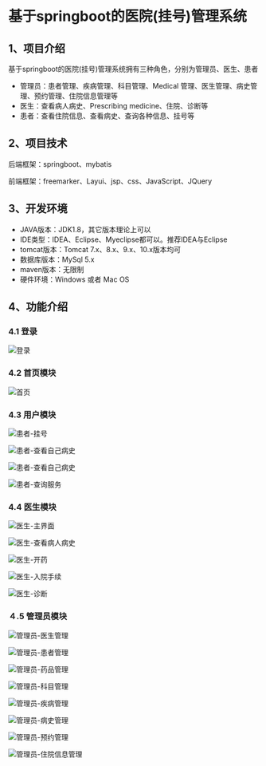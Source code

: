 # 基于springboot的医院(挂号)管理系统



## 1、项目介绍

基于springboot的医院(挂号)管理系统拥有三种角色，分别为管理员、医生、患者

- 管理员：患者管理、疾病管理、科目管理、Medical 管理、医生管理、病史管理、预约管理、住院信息管理等
- 医生：查看病人病史、Prescribing medicine、住院、诊断等
- 患者：查看住院信息、查看病史、查询各种信息、挂号等


## 2、项目技术

后端框架：springboot、mybatis

前端框架：freemarker、Layui、jsp、css、JavaScript、JQuery

## 3、开发环境

- JAVA版本：JDK1.8，其它版本理论上可以
- IDE类型：IDEA、Eclipse、Myeclipse都可以。推荐IDEA与Eclipse
- tomcat版本：Tomcat 7.x、8.x、9.x、10.x版本均可
- 数据库版本：MySql 5.x
- maven版本：无限制
- 硬件环境：Windows 或者 Mac OS


## 4、功能介绍

### 4.1 登录

![登录](https://project-images-1256969109.cos.ap-chongqing.myqcloud.com/Typora-Images/202206200944910.jpg)

### 4.2 首页模块

![首页](https://project-images-1256969109.cos.ap-chongqing.myqcloud.com/Typora-Images/202206200945917.jpg)

### 4.3 用户模块

![患者-挂号](https://project-images-1256969109.cos.ap-chongqing.myqcloud.com/Typora-Images/202206200945633.jpg)

![患者-查看自己病史](https://project-images-1256969109.cos.ap-chongqing.myqcloud.com/Typora-Images/202206200945648.jpg)

![患者-查看自己病史](https://project-images-1256969109.cos.ap-chongqing.myqcloud.com/Typora-Images/202206200945289.jpg)

![患者-查询服务](https://project-images-1256969109.cos.ap-chongqing.myqcloud.com/Typora-Images/202206200946000.jpg)

### 4.4 医生模块

![医生-主界面](https://project-images-1256969109.cos.ap-chongqing.myqcloud.com/Typora-Images/202206200946951.jpg)

![医生-查看病人病史](https://project-images-1256969109.cos.ap-chongqing.myqcloud.com/Typora-Images/202206200946786.jpg)

![医生-开药](https://project-images-1256969109.cos.ap-chongqing.myqcloud.com/Typora-Images/202206200946922.jpg)

![医生-入院手续](https://project-images-1256969109.cos.ap-chongqing.myqcloud.com/Typora-Images/202206200946026.jpg)

![医生-诊断](https://project-images-1256969109.cos.ap-chongqing.myqcloud.com/Typora-Images/202206200946857.jpg)

### ４.5 管理员模块

![管理员-医生管理](https://project-images-1256969109.cos.ap-chongqing.myqcloud.com/Typora-Images/202206200946403.jpg)

![管理员-患者管理](https://project-images-1256969109.cos.ap-chongqing.myqcloud.com/Typora-Images/202206200946442.jpg)

![管理员-药品管理](https://project-images-1256969109.cos.ap-chongqing.myqcloud.com/Typora-Images/202206200946599.jpg)

![管理员-科目管理](https://project-images-1256969109.cos.ap-chongqing.myqcloud.com/Typora-Images/202206200946595.jpg)

![管理员-疾病管理](https://project-images-1256969109.cos.ap-chongqing.myqcloud.com/Typora-Images/202206200946575.jpg)

![管理员-病史管理](https://project-images-1256969109.cos.ap-chongqing.myqcloud.com/Typora-Images/202206200946633.jpg)

![管理员-预约管理](https://project-images-1256969109.cos.ap-chongqing.myqcloud.com/Typora-Images/202206200946839.jpg)

![管理员-住院信息管理](https://project-images-1256969109.cos.ap-chongqing.myqcloud.com/Typora-Images/202206200946002.jpg)
